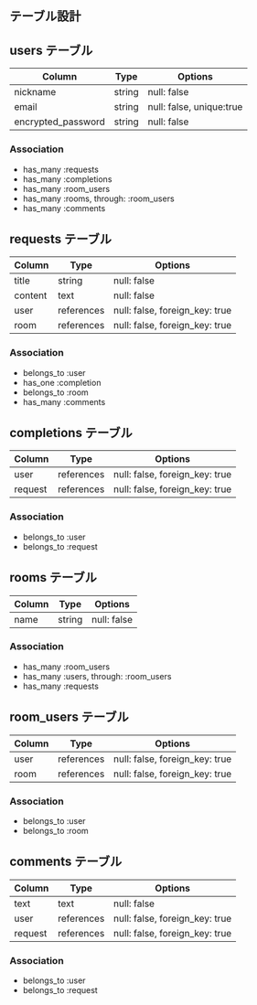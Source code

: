 ## テーブル設計

## users テーブル

| Column             | Type   | Options                  |
| ------------------ | ------ | ------------------------ |
| nickname           | string | null: false              |
| email              | string | null: false, unique:true |
| encrypted_password | string | null: false              |

### Association

- has_many :requests
- has_many :completions
- has_many :room_users
- has_many :rooms, through: :room_users
- has_many :comments

## requests テーブル

| Column           | Type       | Options                        |
| ---------------- | ---------- | ------------------------------ |
| title            | string     | null: false                    |
| content          | text       | null: false                    |
| user             | references | null: false, foreign_key: true |
| room             | references | null: false, foreign_key: true |

### Association

- belongs_to :user
- has_one    :completion
- belongs_to :room
- has_many   :comments

## completions テーブル

| Column  | Type       | Options                        |
| ------- | ---------- | ------------------------------ |
| user    | references | null: false, foreign_key: true |
| request | references | null: false, foreign_key: true |

### Association

- belongs_to :user
- belongs_to :request

## rooms テーブル

| Column | Type       | Options     |
| ------ | ---------- | ----------- |
| name   | string     | null: false |

### Association

- has_many :room_users
- has_many :users, through: :room_users
- has_many :requests

## room_users テーブル

| Column | Type       | Options                        |
| ------ | ---------- | ------------------------------ |
| user   | references | null: false, foreign_key: true |
| room   | references | null: false, foreign_key: true |

### Association

- belongs_to :user
- belongs_to :room

## comments テーブル

| Column  | Type       | Options                        |
| ------- | ---------- | ------------------------------ |
| text    | text       | null: false                    |
| user    | references | null: false, foreign_key: true |
| request | references | null: false, foreign_key: true |

### Association

- belongs_to :user
- belongs_to :request